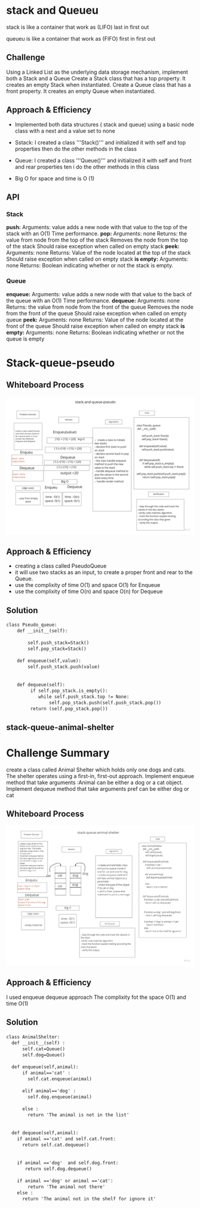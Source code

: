 # stack and Queueu

stack is like a container that work as (LIFO) last in first out

queueu is like a container that work as (FIFO) first in first out

## Challenge

Using a Linked List as the underlying data storage mechanism, implement both a Stack and a Queue
Create a Stack class that has a top property. It creates an empty Stack when instantiated.
Create a Queue class that has a front property. It creates an empty Queue when instantiated.

## Approach & Efficiency

+ Implemented both data structures ( stack and  queue) using a basic node class with a next and a value set to none

+ Sstack: I created a class '''Stack()''' and initialized it with self and top properties then do the other methods in the class

+ Queue: I created a class '''Queue()''' and initialized it with self and front and rear properties ten i do the other methods in this class

+ Big O for space and time is O (1)

## API

### Stack

**push:**
Arguments: value
adds a new node with that value to the top of the stack with an O(1) Time performance.
**pop:**
Arguments: none
Returns: the value from node from the top of the stack
Removes the node from the top of the stack
Should raise exception when called on empty stack
**peek:**
Arguments: none
Returns: Value of the node located at the top of the stack
Should raise exception when called on empty stack
**is empty:**
Arguments: none
Returns: Boolean indicating whether or not the stack is empty.

### Queue

**enqueue:**
Arguments: value
adds a new node with that value to the back of the queue with an O(1) Time performance.
**dequeue:**
Arguments: none
Returns: the value from node from the front of the queue
Removes the node from the front of the queue
Should raise exception when called on empty queue
**peek:**
Arguments: none
Returns: Value of the node located at the front of the queue
Should raise exception when called on empty stack
**is empty:**
Arguments: none
Returns: Boolean indicating whether or not the queue is empty

# Stack-queue-pseudo

## Whiteboard Process
![Stack-queue-pseudo](assets/stack-queue-pseudo.jpg)

## Approach & Efficiency

+ creating a class called PseudoQueue
+ it will use  two stacks as an input, to create a proper front and rear to the Queue.
+ use the complixity of time O(1) and space O(1) for Enqueue
+ use the complixity of time O(n) and space O(n) for Dequeue

## Solution

```
class Pseudo_queue:
    def __init__(self):

        self.push_stack=Stack()
        self.pop_stack=Stack()

    def enqueue(self,value):
        self.push_stack.push(value)


    def dequeue(self):
         if self.pop_stack.is_empty():
            while self.push_stack.top != None:
                self.pop_stack.push(self.push_stack.pop())
         return (self.pop_stack.pop())
```
## stack-queue-animal-shelter
# Challenge Summary
create a class called Animal Shelter which holds only one dogs and cats. The shelter operates using a first-in, first-out approach.
Implement enqueue method that take arguments :Animal can be either a dog or a cat object.
Implement dequeue method that take arguments pref can be either dog or cat

## Whiteboard Process
![stack-queue-animal-shelter](assets/stack-queue-animal-shelter.jpg)

## Approach & Efficiency
I used enqueue dequeue approach The complixity fot the space O(1) and time O(1)

## Solution
```
class AnimalShelter:
  def __init__(self) :
      self.cat=Queue()
      self.dog=Queue()

  def enqueue(self,animal):
      if animal=='cat' :
        self.cat.enqueue(animal)

      elif animal=='dog' :
        self.dog.enqueue(animal)

      else :
        return 'The animal is not in the list'


  def dequeue(self,animal):
    if animal =='cat' and self.cat.front:
      return self.cat.dequeue()


    if animal =='dog'  and self.dog.front:
       return self.dog.dequeue()

    if animal =='dog' or animal =='cat':
        return 'The animal not there'
    else :
      return 'The animal not in the shelf for ignore it'


```
